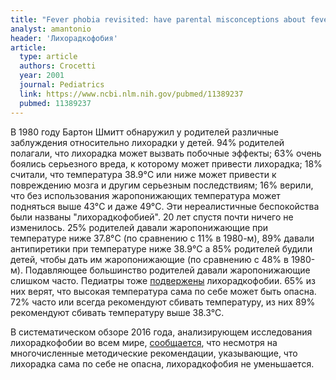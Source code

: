```yaml
---
title: "Fever phobia revisited: have parental misconceptions about fever changed in 20 years?"
analyst: amantonio
header: 'Лихорадкофобия'
article:
  type: article
  authors: Crocetti
  year: 2001
  journal: Pediatrics
  link: https://www.ncbi.nlm.nih.gov/pubmed/11389237
  pubmed: 11389237
---
```


В 1980 году Бартон Шмитт обнаружил у родителей различные заблуждения относительно лихорадки у детей. 94% родителей полагали, что лихорадка может вызвать побочные эффекты; 63% очень боялись серьезного вреда, к которому может привести лихорадка; 18% считали, что температура 38.9°C или ниже может привести к повреждению мозга и другим серьезным последствиям; 16% верили, что без использования жаропонижающих температура может подняться выше 43°C и даже 49°C. Эти нереалистичные беспокойства были названы "лихорадкофобией".
20 лет спустя почти ничего не изменилось. 25% родителей давали жаропонижающие при температуре ниже 37.8°C (по сравнению с 11% в 1980-м), 89% давали антипиретики при температуре ниже 38.9°C а 85% родителей будили детей, чтобы дать им жаропонижающие (по сравнению с 48% в 1980-м). Подавляющее большинство родителей давали жаропонижающие слишком часто.
Педиатры тоже [подвержены](https://www.ncbi.nlm.nih.gov/pubmed/1437424) лихорадкофобии. 65% из них верят, что высокая температура сама по себе может быть опасна. 72% часто или всегда рекомендуют сбивать температуру, из них 89% рекомендуют сбивать температуру выше 38.3°C.

В систематическом обзоре 2016 года, анализирующем исследования лихорадкофобии во всем мире, [сообщается](https://www.ncbi.nlm.nih.gov/pubmed/26643444), что несмотря на многочисленные методические рекомендации, указывающие, что лихорадка сама по себе не опасна, лихорадкофобия не уменьшается.
